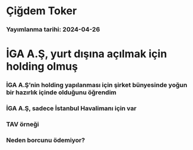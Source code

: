 # Çiğdem Toker

### Yayımlanma tarihi: 2024-04-26

# İGA A.Ş,  yurt dışına açılmak için holding olmuş


### İGA A.Ş’nin holding yapılanması için şirket bünyesinde yoğun bir hazırlık içinde olduğunu öğrendim


### İGA A.Ş, sadece İstanbul Havalimanı için var


### TAV örneği


### Neden borcunu ödemiyor?

